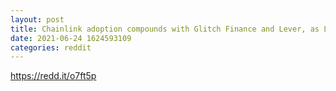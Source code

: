 ```yaml
--- 
layout: post 
title: Chainlink adoption compounds with Glitch Finance and Lever, as LINK price prepares for 22% lit off 
date: 2021-06-24 1624593109 
categories: reddit 
--- 
```

https://redd.it/o7ft5p